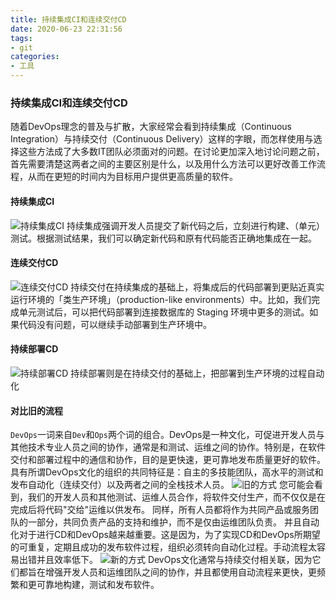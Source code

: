 ```yaml
---
title: 持续集成CI和连续交付CD
date: 2020-06-23 22:31:56
tags:
- git
categories:
- 工具
---
```


### 持续集成CI和连续交付CD
随着DevOps理念的普及与扩散，大家经常会看到持续集成（Continuous Integration）与持续交付（Continuous Delivery）这样的字眼，而怎样使用与选择这些方法成了大多数IT团队必须面对的问题。在讨论更加深入地讨论问题之前，首先需要清楚这两者之间的主要区别是什么，以及用什么方法可以更好改善工作流程，从而在更短的时间内为目标用户提供更高质量的软件。

<!-- more -->

#### 持续集成CI
![持续集成CI](/uploads/20200623/1.png)
持续集成强调开发人员提交了新代码之后，立刻进行构建、（单元）测试。根据测试结果，我们可以确定新代码和原有代码能否正确地集成在一起。

#### 连续交付CD
![连续交付CD](/uploads/20200623/2.png)
持续交付在持续集成的基础上，将集成后的代码部署到更贴近真实运行环境的「类生产环境」（production-like environments）中。比如，我们完成单元测试后，可以把代码部署到连接数据库的 Staging 环境中更多的测试。如果代码没有问题，可以继续手动部署到生产环境中。

#### 持续部署CD
![持续部署CD](/uploads/20200623/3.png)
持续部署则是在持续交付的基础上，把部署到生产环境的过程自动化

#### 对比旧的流程
`DevOps`一词来自`Dev`和`Ops`两个词的组合。DevOps是一种文化，可促进开发人员与其他技术专业人员之间的协作，通常是和测试、运维之间的协作。特别是，在软件交付和部署过程中的通信和协作，目的是更快速，更可靠地发布质量更好的软件。
具有所谓DevOps文化的组织的共同特征是：自主的多技能团队，高水平的测试和发布自动化（连续交付）以及两者之间的全栈技术人员。
![旧的方式](/uploads/20200623/4.png)
您可能会看到，我们的开发人员和其他测试、运维人员合作，将软件交付生产，而不仅仅是在完成后将代码"交给"运维以供发布。 同样，所有人员都将作为共同产品或服务团队的一部分，共同负责产品的支持和维护，而不是仅由运维团队负责。
并且自动化对于进行CD和DevOps越来越重要。这是因为，为了实现CD和DevOps所期望的可重复，定期且成功的发布软件过程，组织必须转向自动化过程。手动流程太容易出错并且效率低下。
![新的方式](/uploads/20200623/5.png)
DevOps文化通常与持续交付相关联，因为它们都旨在增强开发人员和运维团队之间的协作，并且都使用自动流程来更快，更频繁和更可靠地构建，测试和发布软件。